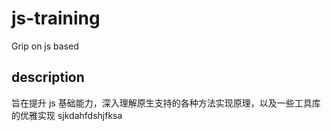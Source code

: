 # js-training

Grip on js based

## description

旨在提升 js 基础能力，深入理解原生支持的各种方法实现原理，以及一些工具库的优雅实现
sjkdahfdshjfksa
